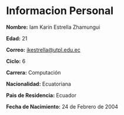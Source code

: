 # Informacion Personal

**Nombre:** Iam Karin Estrella Zhamungui

**Edad:** 21

**Correo:** ikestrella@utpl.edu.ec

**Ciclo:** 6

**Carrera:** Computación

**Nacionalidad:** Ecuatoriana

**Pais de Residencia:** Ecuador

**Fecha de Nacimiento:** 24 de Febrero de 2004

```{tableofcontents}
```
